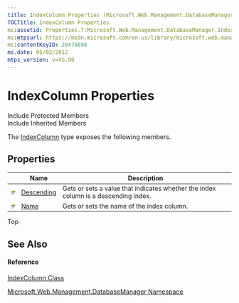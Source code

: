 ```yaml
---
title: IndexColumn Properties (Microsoft.Web.Management.DatabaseManager)
TOCTitle: IndexColumn Properties
ms:assetid: Properties.T:Microsoft.Web.Management.DatabaseManager.IndexColumn
ms:mtpsurl: https://msdn.microsoft.com/en-us/library/microsoft.web.management.databasemanager.indexcolumn_properties(v=VS.90)
ms:contentKeyID: 20476698
ms.date: 05/02/2012
mtps_version: v=VS.90
---
```


# IndexColumn Properties

Include Protected Members  
Include Inherited Members  

The [IndexColumn](indexcolumn-class-microsoft-web-management-databasemanager.md) type exposes the following members.

## Properties

||Name|Description|
|--- |--- |--- |
|![Public property](images/Dd565931.pubproperty(en-us,VS.90).gif "Public property")|[Descending](indexcolumn-descending-property-microsoft-web-management-databasemanager.md)|Gets or sets a value that indicates whether the index column is a descending index.|
|![Public property](images/Dd565931.pubproperty(en-us,VS.90).gif "Public property")|[Name](indexcolumn-name-property-microsoft-web-management-databasemanager.md)|Gets or sets the name of the index column.|

Top

## See Also

#### Reference

[IndexColumn Class](indexcolumn-class-microsoft-web-management-databasemanager.md)

[Microsoft.Web.Management.DatabaseManager Namespace](microsoft-web-management-databasemanager-namespace.md)

